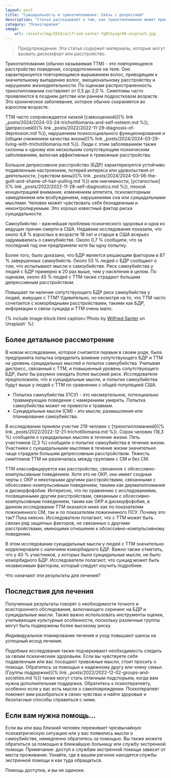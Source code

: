 ```yaml
---
layout: post
title: "Суицидальность и трихотилломания: Связь с депрессией"
description: "Статья рассказывает о том, как трихотилломания может привести к суицидальным мыслям и самоубийству"
category: "Психотерапия"
image:
    url: /assets/img/2024/wilfried-santer-7g8tSyxgr40-unsplash.jpg
---
```


>  Предупреждение: Эта статья содержит материалы, которые могут вызвать дискомфорт или расстройство.

Трихотилломания (обычно называемая ТТМ) - это повторяющееся расстройство поведения, сосредоточенное на теле. 
Оно характеризуется повторяющимся вырыванием волос, приводящим к значительному выпадению волос, эмоциональному 
расстройству и нарушению жизнедеятельности. По оценкам распространенность трихотилломании составляет от 0,5 до 2,0 %. 
Симптомы часто проявляются в позднем детстве или раннем подростковом возрасте. Это хроническое заболевание, которое обычно сохраняется во взрослом возрасте.

ТТМ часто сопровождается низкой [самооценкой]({% link _posts/2024/2024-03-24-trichotillomania-and-self-esteem.md %}), 
[депрессией]({% link _posts/2022/2022-11-29-diagnosis-of-depression.md %}),
нарушением психосоциального функционирования и [общим снижением качества жизни]({% link _posts/2024/2024-03-29-living-with-trichotillomania.md %}). 
Люди с этим заболеванием также склонны к одному или нескольким сопутствующим психическим 
заболеваниям, включая аффективные и тревожные расстройства.

Большое депрессивное расстройство (БДР) характеризуется устойчиво подавленным настроением, потерей интереса или 
удовольствия от деятельности, [чувством вины]({% link _posts/2024/2024-03-06-the-guilt-and-shame-of-hair-pulling.md %}) или никчемности, 
[усталостью]({% link _posts/2022/2022-11-28-self-diagnostics.md %}), плохой концентрацией внимания, изменением 
аппетита, психомоторным замедлением или возбуждением, нарушениями сна или суицидальными мыслями. Человек может 
чувствовать себя безнадежным и неконтролируемым. Это хорошо известный фактор риска суицидальности.

Самоубийство - важнейшая проблема психического здоровья и одна из ведущих причин смерти в США. Недавние исследования 
показали, что около 4,8 % взрослых в возрасте 18 лет и старше в США всерьез задумывались о самоубийстве. Около 0,7 % сообщили,
что за последний год они предприняли хотя бы одну попытку.

Более того, было доказано, что БДР является решающим фактором в 87 % завершенных самоубийств. Около 53 % людей с БДР 
сообщают о том, что испытывают мысли о самоубийстве. Риск самоубийства у людей с БДР примерно в 20 раз выше, 
чем у населения в целом. По оценкам, около 45 % людей с ТТМ также страдают большим депрессивным расстройством.

Повышает ли наличие сопутствующего БДР риск самоубийства у людей, живущих с ТТМ? Удивительно, но несмотря на то, что 
ТТМ часто сочетается с коморбидными расстройствами, такими как БДР, информации о связи суицида и ТТМ очень мало.

{% include image-block.html
caption='Photo by <a href="https://unsplash.com/@wsanter" rel="nofollow">Wilfried Santer</a> on Unsplash'
%}


## Более детальное рассмотрение

В новом исследовании, которое считается первым в своем роде, была предпринята попытка определить влияние сопутствующего 
БДР и ТТМ на уровень суицидальных мыслей и попыток самоубийства. Учитывая дистресс, связанный с ТТМ, и повышенный 
уровень сопутствующего БДР, было бы разумно ожидать более высокий риск. Исследователи предположили, что и суицидальные
мысли, и попытки самоубийства будут выше у людей с ТТМ по сравнению с общей популяцией США.

- Попытка самоубийства (ПСУ) - это несмертельное, потенциально травмирующее поведение с намерением умереть. Попытка самоубийства может не привести к травмам.
- Суицидальные мысли (СМ) - это мысли, размышления или планирование самоубийства.

В исследовании приняли участие 219 человек с [трихотилломанией]({% link _posts/2022/2022-12-21-trichotillomania.md %}). 
Сорок человек (18,3 %) сообщили о суицидальных мыслях в течение жизни. Пять участников (2,3 %) сообщили о попытке 
самоубийства в течение жизни. Участники с суицидальными мыслями в течение жизни значительно чаще страдали большим 
депрессивным расстройством. Тяжесть симптомов ТТМ не различалась между группами с СМ и без СМ.

ТТМ классифицируется как расстройство, связанное с обсессивно-компульсивным поведением. Хотя это не ОКР, оно имеет сходные 
черты с ОКР и некоторыми другими расстройствами, связанными с обсессивно-компульсивным поведением, такими как 
дерматилломания и дисморфофобия. Интересно, что по сравнению с исследованиями, посвященными другим расстройствам, 
связанным с обсессивно-компульсивным поведением, таким как ОКР и дисморфофобия, в данном исследовании ТТМ оказался ниже 
как по показателям пожизненного СМ, так и по показателям пожизненного ПСУ. Почему это так? Пока неясно. Исследователи 
полагают, что с ТТМ может быть связан ряд защитных факторов, не связанных с другими расстройствами, имеющими отношение к обсессивно-компульсивному поведению.

В этом исследовании суицидальные мысли у людей с ТТМ значительно коррелировали с наличием коморбидного БДР. Важно 
также отметить, что у 40 % участников, у которых были суицидальные мысли, не было коморбидного БДР. Исследователи 
полагают, что суицид может быть независимым фактором, который следует изучить подробнее.

Что означают эти результаты для лечения?

## Последствия для лечения

Полученные результаты говорят о необходимости точного и всестороннего обследования, включающего скрининг на
БДР и суицидальные мысли. Также важно использовать инструменты оценки, учитывающие культурные особенности,
поскольку различные группы могут быть подвержены более высокому риску.

Индивидуальное планирование лечения и уход повышают шансы на успешный исход лечения.

Подобные исследования также подчеркивают необходимость следить за своим психическим здоровьем. Если вы чувствуете 
себя подавленным или вас посещают тревожные мысли, стоит просить о помощи. Обратитесь за помощью к надежному другу 
или члену семьи. [Группы поддержки]({% link _posts/2022/2022-12-02-groups-and-societies.md %}) также могут стать отличным подспорьем,
когда вам нужна дополнительная поддержка. Обратитесь к психотерапевту, особенно если у вас есть мысли о самоповреждении. Психотерапевт поможет вам разобраться
в своих чувствах и найти здоровые и безопасные способы справиться с ними.

## Если вам нужна помощь…

Если вы или ваш близкий человек переживает чрезвычайную психиатрическую ситуацию или у вас появились мысли о самоубийстве, 
немедленно обратитесь за помощью. Вы также можете обратиться за помощью в ближайшую больницу или службу 
экстренной помощи. Примечание: доступ к службам экстренной помощи зависит от места проживания. Узнайте, 
где в вашем регионе находятся службы экстренной помощи и как туда обращаться.

Помощь доступна, и вы не одиноки.
